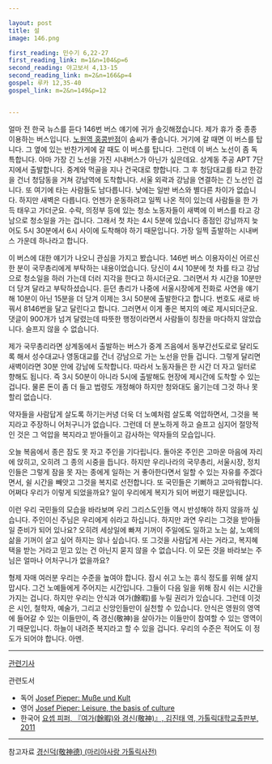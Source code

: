 ```yaml
---

layout: post
title: 설
image: 146.png

first_reading: 민수기 6,22-27
first_reading_link: m=1&n=104&p=6
second_reading: 야고보서 4,13-15
second_reading_link: m=2&n=166&p=4
gospel: 루카 12,35-40
gospel_link: m=2&n=149&p=12


---
```


얼마 전 한국 뉴스를 듣다 146번 버스 얘기에 귀가 솔깃해졌습니다. 제가 휴가 중 종종 이용하는 버스입니다.
<a href="https://goo.gl/maps/3XB1r8vDZ98GHQXLA">노원역 홍콩반점</a>이 솜씨가 좋습니다.
거기에 갈 때면 이 버스를 탑니다. 그 옆에 있는 반찬가게에 갈 때도 이 버스를 탑니다. 그런데 이 버스 노선이 좀 독특합니다.
아마 가장 긴 노선을 가진 시내버스가 아닌가 싶은데요.
상계동 주공 APT 7단지에서 출발합니다. 중계와 먹골을 지나 건국대로 향합니다.
그 후 청담대교를 타고 한강을 건너 청담동을 거쳐 강남역에 도착합니다.
서울 외곽과 강남을 연결하는 긴 노선인 겁니다. 또 여기에 타는 사람들도 남다릅니다.
낮에는 일반 버스와 별다른 차이가 없습니다. 하지만 새벽은 다릅니다.
언젠가 운동하려고 일찍 나온 적이 있는데 사람들을 한 가득 태우고 가더군요.
수락, 의정부 등에 있는 청소 노동자들이 새벽에 이 버스를 타고 강남으로 청소일을 가는 겁니다.
그래서 첫 차는 4시 5분에 있습니다 종점인 강남까지 늦어도 5시 30분에서 6시 사이에 도착해야 하기 때문입니다.
가장 일찍 출발하는 시내버스 가운데 하나라고 합니다.

이 버스에 대한 얘기가 나오니 관심을 가지고 봤습니다. 146번 버스 이용자이신 어르신 한 분이 국무총리에게 부탁하는 내용이었습니다.
당신이 4시 10분에 첫 차를 타고 강남으로 청소일을 하러 가는데 더러 지각을 한다고 하시더군요.
그러면서 차 시간을 10분만 더 당겨 달라고 부탁하셨습니다.
듣던 총리가 나중에 서울시장에게 전화로 사연을 얘기해 10분이 아닌 15분을 더 당겨 이제는 3시 50분에 출발한다고 합니다.
번호도 새로 바꿔서 8146번을 달고 달린다고 합니다. 그러면서 이게 좋은 복지의 예로 제시되더군요.
댓글이 900개가 넘겨 달렸는데 따뜻한 행정이라면서 사람들이 칭찬을 마다하지 않았습니다. 슬프지 않을 수 없습니다.

제가 국무총리라면 상계동에서 출발하는 버스가 중계 즈음에서 동부간선도로로 달리도록 해서 성수대교나 영동대교를 건너 강남으로 가는 노선을 만들 겁니다.
그렇게 달리면 새벽이라면 30분 안에 강남에 도착합니다. 따라서 노동자들은 한 시간 더 자고 일터로 향해도 됩니다.
즉 3시 50분이 아니라 5시에 출발해도 현장에 제시간에 도착할 수 있는 겁니다.
물론 돈이 좀 더 들고 법령도 개정해야 하지만 청와대도 옮기는데 그것 하나 못 할리 없습니다.

약자들을 사람답게 살도록 하기는커녕 더욱 더 노예처럼 살도록 억압하면서, 그것을 복지라고 주장하니 어처구니가 없습니다.
그런데 더 분노하게 하고 슬프고 심지어 절망적인 것은 그 억압을 복지라고 받아들이고 감사하는 약자들의 모습입니다.

오늘 복음에서 종은 잠도 못 자고 주인을 기다립니다. 돌아온 주인은 고마운 마음에 자리에 앉히고, 오히려 그 종의 시중을 듭니다.
하지만 우리나라의 국무총리, 서울시장, 정치인들은 그렇게 잠을 못 자는 종에게 일하는 거 좋아한다면서 일할 수 있는 자유를 주겠다면서, 쉴 시간을 빼앗고 그것을 복지로 선전합니다.
또 국민들은 기뻐하고 고마워합니다. 어쩌다 우리가 이렇게 되었을까요? 일이 우리에게 복지가 되어 버렸기 때문입니다.

이런 우리 국민들의 모습을 바라보며 우리 그리스도인들 역시 반성해야 하지 않을까 싶습니다.
주인이신 주님은 우리에게 쉬라고 하십니다. 하지만 과연 우리는 그것을 받아들일 준비가 되어 있나요?
오히려 세상일에 빠져 기꺼이 주일에도 일하고 노는 삶, 노예의 삶을 기꺼이 살고 싶어 하지는 않나 싶습니다.
또 그것을 사람답게 사는 거라고, 복지혜택을 받는 거라고 믿고 있는 건 아닌지 묻지 않을 수 없습니다.
이 모든 것을 바라보는 주님은 얼마나 어처구니가 없을까요?

형제 자매 여러분 우리는 수준을 높여야 합니다. 잠시 쉬고 노는 휴식 정도를 위해 살지 맙시다. 그건 노예들에게 주어지는 시간입니다.
그들이 다음 일을 위해 잠시 쉬는 시간을 가지는 겁니다.
하지만 우리는 안식과 여가(餘暇)를 누릴 권리가 있습니다.
그런데 이것은 시인, 철학자, 예술가, 그리고 신앙인들만이 실천할 수 있습니다.
안식은 영원의 영역에 들어갈 수 있는 이들만이, 즉 경신(敬神)을 살아가는 이들만이 참여할 수 있는 영역이기 때문입니다.
하늘이 내려준 복지라고 할 수 있을 겁니다. 우리의 수준은 적어도 이 정도가 되어야 합니다. 아멘.

<hr>

<a href="https://m.yna.co.kr/amp/view/AKR20230102023900001">관련기사</a>

관련도서
<ul><li>독어 <a href="https://www.orellfuessli.ch/shop/home/artikeldetails/A1031243453">Josef Pieper: Muße und Kult</a></li><li>영어
<a href="https://www.amazon.de/Leisure-Basis-Culture-Including-Philosophical/dp/1586172565">Josef Pieper: Leisure, the basis of culture</a>
 </li>
 <li>한국어 <a href="https://www.biblelife.co.kr/goods/view?no=16058">요셉 피퍼, 『여가(餘暇)와 경신(敬神)』, 김진태 역, 가톨릭대학교출판부, 2011</a>
 </li>
 </ul>

<hr>

참고자료 <a href="https://maria.catholic.or.kr/dictionary/term/term_view.asp?ctxtIdNum=171&keyword=&gubun=01">경신덕(敬神德) (마리아사랑 가톨릭사전)</a>
